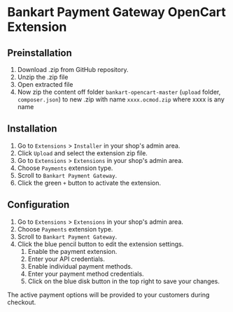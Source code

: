 # Bankart Payment Gateway OpenCart Extension

## Preinstallation
1. Download .zip from GitHub repository.
1. Unzip the .zip file
1. Open extracted file 
1. Now zip the content off folder `bankart-opencart-master` (`upload` folder, `composer.json`) to new .zip with name `xxxx.ocmod.zip` where xxxx is any name

## Installation

1. Go to `Extensions` > `Installer` in your shop's admin area.
1. Click `Upload` and select the extension zip file.
1. Go to `Extensions` > `Extensions` in your shop's admin area.
1. Choose `Payments` extension type.
1. Scroll to `Bankart Payment Gateway`.
1. Click the green `+` button to activate the extension.

## Configuration

1. Go to `Extensions` > `Extensions` in your shop's admin area.
1. Choose `Payments` extension type.
1. Scroll to `Bankart Payment Gateway`.
1. Click the blue pencil button to edit the extension settings.
    1. Enable the payment extension.
    1. Enter your API credentials.
    1. Enable individual payment methods.
    1. Enter your payment method credentials.
    1. Click on the blue disk button in the top right to save your changes.

The active payment options will be provided to your customers during checkout.
